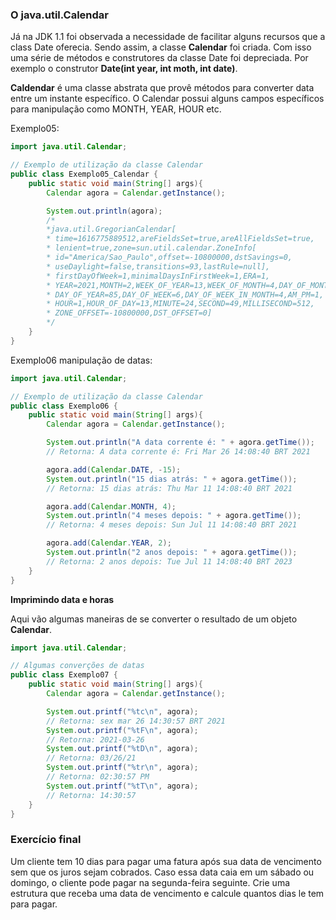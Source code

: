 ### O java.util.Calendar

Já na JDK 1.1 foi observada a necessidade de facilitar alguns recursos que a class Date oferecia. Sendo assim, a classe **Calendar** foi criada. Com isso uma série de métodos e construtores da classe Date foi depreciada. Por exemplo o construtor **Date(int year, int moth, int date)**.

**Caldendar** é uma classe abstrata que provê métodos para converter data entre um instante específico. O Calendar possui alguns campos específicos para manipulação como MONTH, YEAR, HOUR etc.

Exemplo05:

```java
import java.util.Calendar;

// Exemplo de utilização da classe Calendar
public class Exemplo05_Calendar {
    public static void main(String[] args){
        Calendar agora = Calendar.getInstance();

        System.out.println(agora);
        /*
        *java.util.GregorianCalendar[
        * time=1616775889512,areFieldsSet=true,areAllFieldsSet=true,
        * lenient=true,zone=sun.util.calendar.ZoneInfo[
        * id="America/Sao_Paulo",offset=-10800000,dstSavings=0,
        * useDaylight=false,transitions=93,lastRule=null],
        * firstDayOfWeek=1,minimalDaysInFirstWeek=1,ERA=1,
        * YEAR=2021,MONTH=2,WEEK_OF_YEAR=13,WEEK_OF_MONTH=4,DAY_OF_MONTH=26,
        * DAY_OF_YEAR=85,DAY_OF_WEEK=6,DAY_OF_WEEK_IN_MONTH=4,AM_PM=1,
        * HOUR=1,HOUR_OF_DAY=13,MINUTE=24,SECOND=49,MILLISECOND=512,
        * ZONE_OFFSET=-10800000,DST_OFFSET=0]
        */
    }
}
```

Exemplo06 manipulação de datas:

```java
import java.util.Calendar;

// Exemplo de utilização da classe Calendar
public class Exemplo06 {
    public static void main(String[] args){
        Calendar agora = Calendar.getInstance();

        System.out.println("A data corrente é: " + agora.getTime());
        // Retorna: A data corrente é: Fri Mar 26 14:08:40 BRT 2021

        agora.add(Calendar.DATE, -15);
        System.out.println("15 dias atrás: " + agora.getTime());
        // Retorna: 15 dias atrás: Thu Mar 11 14:08:40 BRT 2021

        agora.add(Calendar.MONTH, 4);
        System.out.println("4 meses depois: " + agora.getTime());
        // Retorna: 4 meses depois: Sun Jul 11 14:08:40 BRT 2021

        agora.add(Calendar.YEAR, 2);
        System.out.println("2 anos depois: " + agora.getTime());
        // Retorna: 2 anos depois: Tue Jul 11 14:08:40 BRT 2023
    }
}
```

**Imprimindo data e horas**

Aqui vão algumas maneiras de se converter o resultado de um objeto **Calendar**.

```java
import java.util.Calendar;

// Algumas converções de datas
public class Exemplo07 {
    public static void main(String[] args){
        Calendar agora = Calendar.getInstance();

        System.out.printf("%tc\n", agora);
        // Retorna: sex mar 26 14:30:57 BRT 2021
        System.out.printf("%tF\n", agora);
        // Retorna: 2021-03-26
        System.out.printf("%tD\n", agora);
        // Retorna: 03/26/21
        System.out.printf("%tr\n", agora);
        // Retorna: 02:30:57 PM
        System.out.printf("%tT\n", agora);
        // Retorna: 14:30:57
    }
}
```

### Exercício final

Um cliente tem 10 dias para pagar uma fatura após sua data de vencimento sem que os juros sejam cobrados. Caso essa data caia em um sábado ou domingo, o cliente pode pagar na segunda-feira seguinte. Crie uma estrutura que receba uma data de vencimento e calcule quantos dias le tem para pagar.

```java

```

